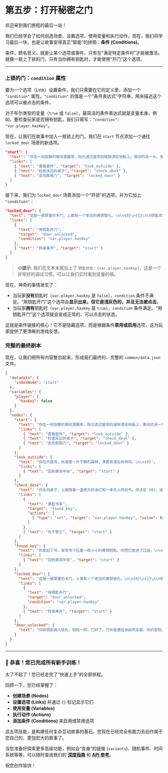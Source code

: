 # 第五步：打开秘密之门

欢迎来到我们旅程的最后一站！

我们已经学会了如何创造场景、设置选项、使用变量和执行动作。现在，我们将学习最后一块，也是让故事变得真正“智能”的拼图：**条件 (Conditions)**。

条件，顾名思义，就是让某个选项或事件，只有在“满足特定条件时”才能被激活。就像一扇上了锁的门，只有当你拥有钥匙时，才能使用“开门”这个选项。

---

### 上锁的门：`condition` 属性

要为一个选项（Link）设置条件，我们只需要在它的定义里，添加一个 `"condition"` 属性。`"condition"` 的值是一个“条件表达式”字符串，用来描述这个选项可以被点击的条件。

对于布尔类型的变量（`true` 或 `false`），最简洁的条件表达式就是变量本身。例如，要检查玩家是否拥有钥匙，我们只需写：`"condition": "var.player.hasKey"`。

现在，让我们在故事中加入一扇锁上的门。我们在 `start` 节点添加一个通往 `locked_door` 场景的新选项。

```json
"start": {
  "text": "你在一间安静的房间里醒来，阳光透过窗帘的缝隙洒在地板上。房间的另一头，有一扇紧闭的木门。你决定 {0}、{1}，或是 {2}？",
  "links": [
    { "text": "查看窗外", "target": "look_outside" },
    { "text": "检查床边的桌子", "target": "check_desk" },
    { "text": "走向那扇门", "target": "locked_door" }
  ]
}
```

接下来，我们为 `locked_door` 场景添加一个“开锁”的选项，并为它加上 `"condition"`：

```json
"locked_door": {
  "text": "这是一扇厚重的木门，上面有一个老旧的黄铜锁孔。\n\n{0}\n{1}\n\n钥匙状态：{var.player.hasKey}",
  "links": [
    {
      "text": "用钥匙开门",
      "target": "door_unlocked",
      "condition": "var.player.hasKey"
    },
    { "text": "转身离开", "target": "start" }
  ]
}
```
> **小提示**: 我们在文本末尾加上了 `钥匙状态：{var.player.hasKey}`，这是一个非常好的调试习惯，可以让我们实时看到变量的值。

现在，神奇的事情发生了：
*   当玩家**没有**钥匙时（`var.player.hasKey` 是 `false`），`condition` 条件不满足。“用钥匙开门”这个选项会**显示出来，但它是浅灰色的，并且无法被点击**。
*   当玩家**拥有**钥匙时（`var.player.hasKey` 是 `true`），`condition` 条件满足。“用钥匙开门”这个选项就会变成正常的、可以点击的状态。

这就是条件链接的核心！它不是隐藏选项，而是根据条件**禁用或启用**选项，这为玩家提供了更清晰的游戏反馈。

### 完整的最终剧本

现在，让我们把所有内容整合起来，形成我们最终的、完整的 `common/data.json` 文件。

```json
{
  "metadata": {
    "indexNode": "start"
  },
  "variables": {
    "player": {
      "hasKey": false
    }
  },
  "nodes": {
    "start": {
      "text": "你在一间安静的房间里醒来，阳光透过窗帘的缝隙洒在地板上。房间的另一头，有一扇紧闭的木门。你决定 {0}、{1}，或是 {2}？",
      "links": [
        { "text": "查看窗外", "target": "look_outside" },
        { "text": "检查床边的桌子", "target": "check_desk" },
        { "text": "走向那扇门", "target": "locked_door" }
      ]
    },
    "look_outside": {
      "text": "你拉开窗帘，外面是一片宁静的森林，薄雾弥漫在树林间。\n\n{0}",
      "links": [
        { "text": "回到房间中央", "target": "start" }
      ]
    },
    "check_desk": {
      "text": "你走向桌子，上面放着一盏熄灭的油灯和一本合上的旧书。你决定 {0}，或者 {1}。",
      "links": [
        {
          "text": "拿起书本",
          "target": "found_key",
          "actions": [
            { "type": "set", "target": "var.player.hasKey", "value": true }
          ]
        },
        { "text": "先不管它", "target": "start" }
      ]
    },
    "found_key": {
      "text": "你拿起了书，发现书下压着一枚小小的黄铜钥匙。你把它放进了口袋。\n\n{0}",
      "links": [
        { "text": "回到房间中央", "target": "start" }
      ]
    },
    "locked_door": {
      "text": "这是一扇厚重的木门，上面有一个老旧的黄铜锁孔。\n\n{0}\n{1}\n\n钥匙状态：{var.player.hasKey}",
      "links": [
        {
          "text": "用钥匙开门",
          "target": "door_unlocked",
          "condition": "var.player.hasKey"
        },
        { "text": "转身离开", "target": "start" }
      ]
    },
    "door_unlocked": {
      "text": "你将钥匙插入锁孔，轻轻一转，门开了。门外是通往自由的走廊。你的冒险，才刚刚开始……"
    }
  }
}
```

---

### 🎉 恭喜！您已完成所有新手训练！

太了不起了！您已经走完了“快速上手”的全部旅程。

回顾一下，您已经掌握了：
*   **创建场景 (Nodes)**
*   **设置选项 (Links)** 并通过 `{}` 标记显示它们
*   **使用变量 (Variables)**
*   **执行动作 (Actions)**
*   **添加条件 (Conditions)** 来启用或禁用选项

这五项技能，是构建任何复杂互动故事的基石。您现在已经完全有能力去创作属于您自己的、更加宏大的故事了。

当您准备好探索更多高级功能，例如会“变身”的链接 (`variants`)、随机事件、时间系统等等，可以随时查阅我们的 **[深度指南](/guides)** 和 **[API 参考](/api-reference)**。

祝您创作愉快！
